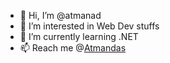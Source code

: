 - 👋 Hi, I’m @atmanad
- 👀 I’m interested in Web Dev stuffs
- 🌱 I’m currently learning .NET
- 📫 Reach me @[Atmandas](https://atman-portfolio.netlify.app/)

<!---
atmanad/atmanad is a ✨ special ✨ repository because its `README.md` (this file) appears on your GitHub profile.
You can click the Preview link to take a look at your changes.
--->
